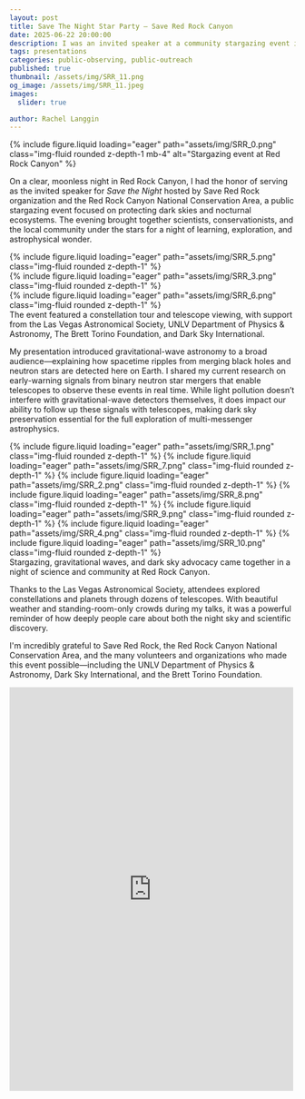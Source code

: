 ```yaml
---
layout: post
title: Save The Night Star Party – Save Red Rock Canyon
date: 2025-06-22 20:00:00
description: I was an invited speaker at a community stargazing event in Red Rock Canyon, where I shared the science of gravitational waves and the importance of protecting dark skies.
tags: presentations
categories: public-observing, public-outreach
published: true
thumbnail: /assets/img/SRR_11.png
og_image: /assets/img/SRR_11.jpeg
images:
  slider: true

author: Rachel Langgin
---
```


{% include figure.liquid loading="eager" path="assets/img/SRR_0.png" class="img-fluid rounded z-depth-1 mb-4" alt="Stargazing event at Red Rock Canyon" %}

On a clear, moonless night in Red Rock Canyon, I had the honor of serving as the invited speaker for *Save the Night* hosted by Save Red Rock organization and the Red Rock Canyon National Conservation Area, a public stargazing event focused on protecting dark skies and nocturnal ecosystems. The evening brought together scientists, conservationists, and the local community under the stars for a night of learning, exploration, and astrophysical wonder.

<div class="row mt-3">
    <div class="col-sm mt-3 mt-md-0">
        {% include figure.liquid loading="eager" path="assets/img/SRR_5.png" class="img-fluid rounded z-depth-1" %}
    </div>
    <div class="col-sm mt-3 mt-md-0">
        {% include figure.liquid loading="eager" path="assets/img/SRR_3.png" class="img-fluid rounded z-depth-1" %}
    </div>
    <div class="col-sm mt-3 mt-md-0">
        {% include figure.liquid loading="eager" path="assets/img/SRR_6.png" class="img-fluid rounded z-depth-1" %}
    </div>
</div>
<div class="caption">
    The event featured a constellation tour and telescope viewing, with support from the Las Vegas Astronomical Society, UNLV Department of Physics & Astronomy, The Brett Torino Foundation, and Dark Sky International.
</div>

My presentation introduced gravitational-wave astronomy to a broad audience—explaining how spacetime ripples from merging black holes and neutron stars are detected here on Earth. I shared my current research on early-warning signals from binary neutron star mergers that enable telescopes to observe these events in real time. While light pollution doesn’t interfere with gravitational-wave detectors themselves, it does impact our ability to follow up these signals with telescopes, making dark sky preservation essential for the full exploration of multi-messenger astrophysics.

<swiper-container keyboard="true" navigation="true" pagination="true" pagination-clickable="true" pagination-dynamic-bullets="true" rewind="true">
  <swiper-slide>{% include figure.liquid loading="eager" path="assets/img/SRR_1.png" class="img-fluid rounded z-depth-1" %}</swiper-slide>
  <swiper-slide>{% include figure.liquid loading="eager" path="assets/img/SRR_7.png" class="img-fluid rounded z-depth-1" %}</swiper-slide>
  <swiper-slide>{% include figure.liquid loading="eager" path="assets/img/SRR_2.png" class="img-fluid rounded z-depth-1" %}</swiper-slide>
  <swiper-slide>{% include figure.liquid loading="eager" path="assets/img/SRR_8.png" class="img-fluid rounded z-depth-1" %}</swiper-slide>
  <swiper-slide>{% include figure.liquid loading="eager" path="assets/img/SRR_9.png" class="img-fluid rounded z-depth-1" %}</swiper-slide>
  <swiper-slide>{% include figure.liquid loading="eager" path="assets/img/SRR_4.png" class="img-fluid rounded z-depth-1" %}</swiper-slide>
  <swiper-slide>{% include figure.liquid loading="eager" path="assets/img/SRR_10.png" class="img-fluid rounded z-depth-1" %}</swiper-slide>
</swiper-container>
<div class="caption">
    Stargazing, gravitational waves, and dark sky advocacy came together in a night of science and community at Red Rock Canyon.
</div>

Thanks to the Las Vegas Astronomical Society, attendees explored constellations and planets through dozens of telescopes. With beautiful weather and standing-room-only crowds during my talks, it was a powerful reminder of how deeply people care about both the night sky and scientific discovery.

I'm incredibly grateful to Save Red Rock, the Red Rock Canyon National Conservation Area, and the many volunteers and organizations who made this event possible—including the UNLV Department of Physics & Astronomy, Dark Sky International, and the Brett Torino Foundation.

<iframe src="https://www.facebook.com/plugins/post.php?href=https%3A%2F%2Fwww.facebook.com%2FLVAstronomy%2Fposts%2Fpfbid02eZntQZr5dX3F3JraHubRd2v9P9q24qnaYEhptpF6L4Y6QnvFDup5eVGBaMausBZal&show_text=true&width=500" width="500" height="711" style="border:none;overflow:hidden" scrolling="no" frameborder="0" allowfullscreen="true" allow="autoplay; clipboard-write; encrypted-media; picture-in-picture; web-share"></iframe>

